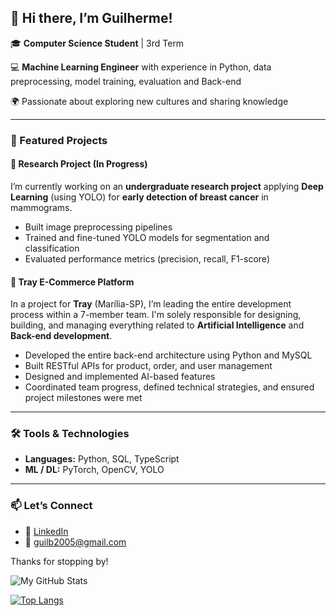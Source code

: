 ## 👋 Hi there, I’m Guilherme!

🎓 **Computer Science Student** | 3rd Term  

💻 **Machine Learning Engineer** with experience in Python, data preprocessing, model training, evaluation and Back-end

🌍 Passionate about exploring new cultures and sharing knowledge

---

### 🚀 Featured Projects

#### 🔬 Research Project (In Progress)  
I’m currently working on an **undergraduate research project** applying **Deep Learning** (using YOLO) for **early detection of breast cancer** in mammograms.  
- Built image preprocessing pipelines  
- Trained and fine-tuned YOLO models for segmentation and classification  
- Evaluated performance metrics (precision, recall, F1-score)

#### 🏢 Tray E-Commerce Platform  
In a project for **Tray** (Marília-SP), I’m leading the entire development process within a 7-member team. I'm solely responsible for designing, building, and managing everything related to **Artificial Intelligence** and **Back-end development**.
- Developed the entire back-end architecture using Python and MySQL  
- Built RESTful APIs for product, order, and user management  
- Designed and implemented AI-based features
- Coordinated team progress, defined technical strategies, and ensured project milestones were met


---

### 🛠️ Tools & Technologies

- **Languages:** Python, SQL, TypeScript
- **ML / DL:** PyTorch, OpenCV, YOLO

---

### 📫 Let’s Connect

- 🔗 [LinkedIn](https://www.linkedin.com/in/guilhermelopesbertacini/)  
- 📧 guilb2005@gmail.com

Thanks for stopping by!  

![My GitHub Stats](https://github-readme-stats.vercel.app/api?username=GuilhermeLopesBertacini&show_icons=true&theme=dark)

[![Top Langs](https://github-readme-stats.vercel.app/api/top-langs/?username=GuilhermeLopesBertacini&theme=dark)](https://github.com/GuilhermeLopesBertacini/github-readme-stats)
